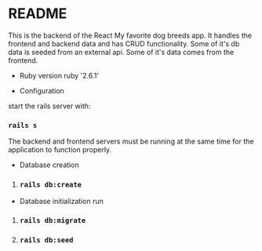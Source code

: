 # README

This is the backend of the React My favorite dog breeds app. 
It handles the frontend and backend data and has CRUD functionality. 
Some of it's db data is seeded from an external api. Some of it's data comes from the frontend. 



* Ruby version
ruby '2.6.1'


* Configuration

start the rails server with:
### `rails s`

The backend and frontend servers must be running at the same time for the application to function properly. 


* Database creation
1. ### `rails db:create`

* Database initialization
run

1. ### `rails db:migrate`
2. ### `rails db:seed`

